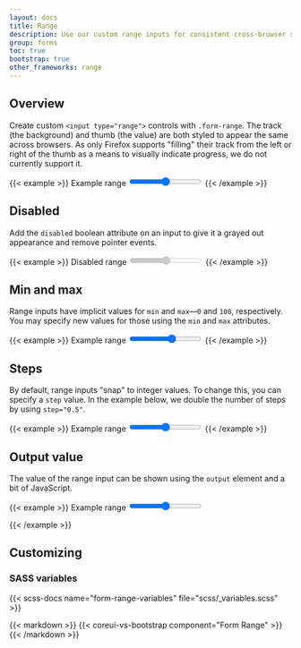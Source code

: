 ```yaml
---
layout: docs
title: Range
description: Use our custom range inputs for consistent cross-browser styling and built-in customization.
group: forms
toc: true
bootstrap: true
other_frameworks: range
---
```


## Overview

Create custom `<input type="range">` controls with `.form-range`. The track (the background) and thumb (the value) are both styled to appear the same across browsers. As only Firefox supports "filling" their track from the left or right of the thumb as a means to visually indicate progress, we do not currently support it.

{{< example >}}
<label for="customRange1" class="form-label">Example range</label>
<input type="range" class="form-range" id="customRange1">
{{< /example >}}

## Disabled

Add the `disabled` boolean attribute on an input to give it a grayed out appearance and remove pointer events.

{{< example >}}
<label for="disabledRange" class="form-label">Disabled range</label>
<input type="range" class="form-range" id="disabledRange" disabled>
{{< /example >}}

## Min and max

Range inputs have implicit values for `min` and `max`—`0` and `100`, respectively. You may specify new values for those using the `min` and `max` attributes.

{{< example >}}
<label for="customRange2" class="form-label">Example range</label>
<input type="range" class="form-range" min="0" max="5" id="customRange2">
{{< /example >}}

## Steps

By default, range inputs "snap" to integer values. To change this, you can specify a `step` value. In the example below, we double the number of steps by using `step="0.5"`.

{{< example >}}
<label for="customRange3" class="form-label">Example range</label>
<input type="range" class="form-range" min="0" max="5" step="0.5" id="customRange3">
{{< /example >}}

## Output value

The value of the range input can be shown using the `output` element and a bit of JavaScript.

{{< example >}}
<label for="customRange4" class="form-label">Example range</label>
<input type="range" class="form-range" min="0" max="100" value="50" id="customRange4">
<output for="customRange4" id="rangeValue" aria-hidden="true"></output>
<script>
  // This is an example script, please modify as needed
  const rangeInput = document.getElementById('customRange4');
  const rangeOutput = document.getElementById('rangeValue');
  // Set initial value
  rangeOutput.textContent = rangeInput.value;
  rangeInput.addEventListener('input', function() {
    rangeOutput.textContent = this.value;
  });
</script>
{{< /example >}}

## Customizing

### SASS variables

{{< scss-docs name="form-range-variables" file="scss/_variables.scss" >}}

{{< markdown >}}
{{< coreui-vs-bootstrap component="Form Range" >}}
{{< /markdown >}}
